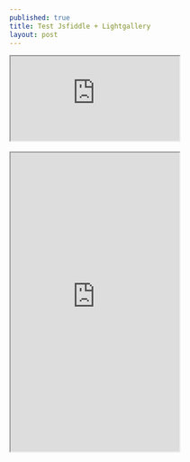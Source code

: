 ```yaml
---
published: true
title: Test Jsfiddle + Lightgallery
layout: post
---
```

<div class="intrinsic-container">
<iframe src="https://jsfiddle.net/qwzxc129/yfyr0j6m/embedded/result,html,js,css/dark/" allowfullscreen></iframe></div>
<br>
<div class="intrinsic-container">
<iframe height='530' src="https://codepen.io/qwzxc129/embed/kXjXkE/?height=530&theme-id=dark&default-tab=result&embed-version=2" allowfullscreen='true'></iframe></div>
